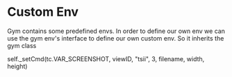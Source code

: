 # Custom Env
Gym contains some predefined envs. In order to define our own env we can use the gym env's interface to define our own custom env. 
So it inherits the gym class


self._setCmd(tc.VAR_SCREENSHOT, viewID, "tsii", 3, filename, width, height)

